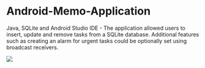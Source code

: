 # Android-Memo-Application
Java, SQLite and Android Studio IDE - The application allowed users to insert, update and remove tasks from a SQLite database. Additional features such as creating an alarm for urgent tasks could be optionally set using broadcast receivers.

<img src="http://s2.postimg.org/io6l7w2p5/Screenshot_1.png"/>

